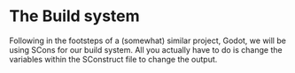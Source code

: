 # The Build system

Following in the footsteps of a (somewhat) similar project, Godot, we will be using SCons for our build system.
All you actually have to do is change the variables within the SConstruct file to change the output.
